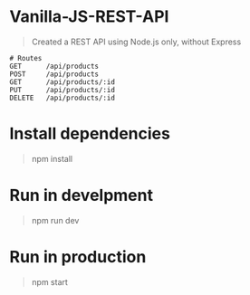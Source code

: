 # Vanilla-JS-REST-API
> Created a REST API using Node.js only, without Express

```
# Routes
GET      /api/products
POST     /api/products
GET      /api/products/:id
PUT      /api/products/:id
DELETE   /api/products/:id

```
# Install dependencies
> npm install

# Run in develpment
> npm run dev

# Run in production
> npm start

